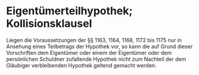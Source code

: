 # Eigentümerteilhypothek; Kollisionsklausel

Liegen die Voraussetzungen der §§ 1163, 1164, 1168, 1172 bis 1175 nur in Ansehung eines Teilbetrags der Hypothek vor, so kann die auf Grund dieser Vorschriften dem Eigentümer oder einem der Eigentümer oder dem persönlichen Schuldner zufallende Hypothek nicht zum Nachteil der dem Gläubiger verbleibenden Hypothek geltend gemacht werden. 

